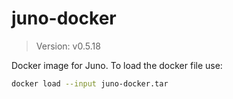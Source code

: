 # juno-docker

> Version: v0.5.18

Docker image for Juno. To load the docker file use:

```bash
docker load --input juno-docker.tar
```
